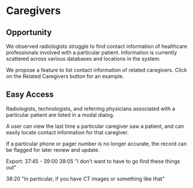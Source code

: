 Caregivers
=============

Opportunity
-------------
We observed radiologists struggle to find contact information of healthcare professionals involved with a particular patient. Information is currently scattered across various databases and locations in the system.

We propose a feature to list contact information of related caregivers. Click on the Related Caregivers button for an example.

Easy Access
-------------
Radiologists, technologists, and referring physicians associated with a particular patient are listed in a modal dialog.

A user can view the last time a particular caregiver saw a patient, and can easily locate contact information for that caregiver.

If a particular phone or pager number is no longer accurate, the record can be flagged for later review and update.



Export: 37:45 - 39:00
38:05 "I don't want to have to go find these things out"

38:20 "In particular, if you have CT images or something like that"




